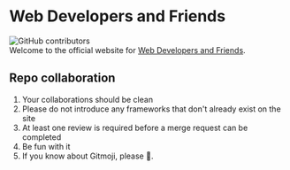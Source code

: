 # Web Developers and Friends
![GitHub contributors](https://img.shields.io/github/contributors/wdnf/wdnf.github.io)  
Welcome to the official website for [Web Developers and Friends](https://www.discord.gg/eTMxcrD).

## Repo collaboration
1. Your collaborations should be clean
2. Please do not introduce any frameworks that don't already exist on the site
3. At least one review is required before a merge request can be completed
4. Be fun with it
5. If you know about Gitmoji, please :art:.
